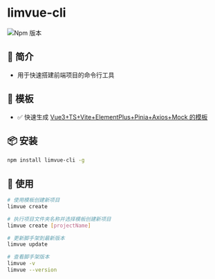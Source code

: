 # limvue-cli

![Npm 版本](https://img.shields.io/badge/limvue-cli_v0.0.1-green)

## 📖 简介

- 用于快速搭建前端项目的命令行工具

## 📕 模板

- ✅ 快速生成 [Vue3+TS+Vite+ElementPlus+Pinia+Axios+Mock 的模板](https://github.com/17620975378/admin-pro-template)

## 📦 安装

```bash
npm install limvue-cli -g
```

## 🚩 使用

```bash
# 使用模板创建新项目
limvue create

# 执行项目文件夹名称并选择模板创建新项目
limvue create [projectName]

# 更新脚手架到最新版本
limvue update

# 查看脚手架版本
limvue -v
limvue --version

```
